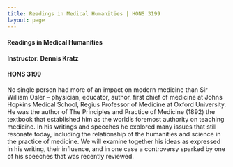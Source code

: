 ```yaml
---
title: Readings in Medical Humanities | HONS 3199
layout: page
---
```


#### Readings in Medical Humanities

#### Instructor: Dennis Kratz

#### HONS 3199



 No single person had more of an impact on modern medicine than Sir William Osler – physician, educator, author, first chief of medicine at Johns Hopkins Medical School, Regius Professor of Medicine at Oxford University. He was the author of The Principles and Practice of Medicine (1892) the textbook that established him as the world’s foremost authority on teaching medicine. In his writings and speeches he explored many issues that still resonate today, including the relationship of the humanities and science in the practice of medicine. We will examine together his ideas as expressed in his writing, their influence, and in one case a controversy sparked by one of his speeches that was recently reviewed. 
